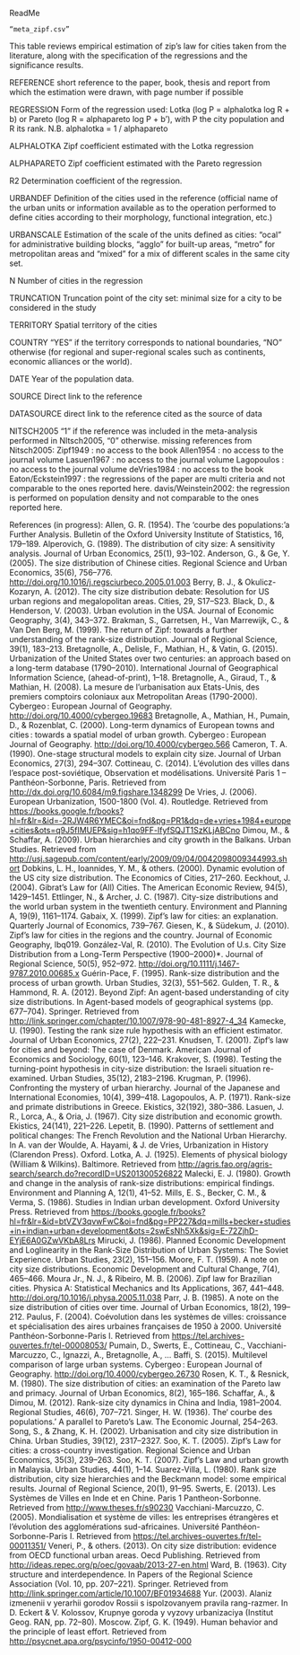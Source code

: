 ReadMe

	“meta_zipf.csv” 

This table reviews empirical estimation of zip’s law for cities taken from the literature, along with the specification of the regressions and the significance results.

REFERENCE
short reference to the paper, book, thesis and report from which the estimation were drawn, with page number if possible

REGRESSION
Form of the regression used: Lotka (log P = alphalotka log R + b) or Pareto (log R = alphapareto log P + b’), with P the city population and R its rank. 
N.B. alphalotka = 1 / alphapareto

ALPHALOTKA
Zipf coefficient estimated with the Lotka regression

ALPHAPARETO
Zipf coefficient estimated with the Pareto regression 

R2
Determination coefficient of the regression.

URBANDEF
Definition of the cities used in the reference (official name of the urban units or information available as to the operation performed to define cities according to their morphology, functional integration, etc.)

URBANSCALE
Estimation of the scale of the units defined as cities: “ocal” for administrative building blocks, “agglo” for built-up areas, “metro” for metropolitan areas and “mixed” for a mix of different scales in the same city set.

N
Number of cities in the regression

TRUNCATION
Truncation point of the city set: minimal size for a city to be considered in the study

TERRITORY
Spatial territory of the cities

COUNTRY
“YES” if the territory corresponds to national boundaries, “NO” otherwise (for regional and super-regional scales such as continents, economic alliances or the world).

DATE
Year of the population data.

SOURCE
Direct link to the reference

DATASOURCE
direct link to the reference cited as the source of data

NITSCH2005
“1” if the reference was included in the meta-analysis performed in NItsch2005, “0” otherwise.
missing references from Nitsch2005:
Zipf1949 : no access to the book
Allen1954 : no access to the journal volume
Lasuen1967 : no access to the journal volume
Lagopoulos : no access to the journal volume
deVries1984 : no access to the book
Eaton/Eckstein1997 : the regressions of the paper are multi criteria and not comparable to the ones reported here.
davis/Weinstein2002: the regression is performed on population density and not comparable to the ones reported here.

References (in progress):
Allen, G. R. (1954). The ‘courbe des populations:’a Further Analysis. Bulletin of the Oxford University Institute of Statistics, 16, 179–189.
Alperovich, G. (1989). The distribution of city size: A sensitivity analysis. Journal of Urban Economics, 25(1), 93–102.
Anderson, G., & Ge, Y. (2005). The size distribution of Chinese cities. Regional Science and Urban Economics, 35(6), 756–776. http://doi.org/10.1016/j.regsciurbeco.2005.01.003
Berry, B. J., & Okulicz-Kozaryn, A. (2012). The city size distribution debate: Resolution for US urban regions and megalopolitan areas. Cities, 29, S17–S23.
Black, D., & Henderson, V. (2003). Urban evolution in the USA. Journal of Economic Geography, 3(4), 343–372.
Brakman, S., Garretsen, H., Van Marrewijk, C., & Van Den Berg, M. (1999). The return of Zipf: towards a further understanding of the rank-size distribution. Journal of Regional Science, 39(1), 183–213.
Bretagnolle, A., Delisle, F., Mathian, H., & Vatin, G. (2015). Urbanization of the United States over two centuries: an approach based on a long-term database (1790–2010). International Journal of Geographical Information Science, (ahead-of-print), 1–18.
Bretagnolle, A., Giraud, T., & Mathian, H. (2008). La mesure de l’urbanisation aux Etats-Unis, des premiers comptoirs coloniaux aux Metropolitan Areas (1790-2000). Cybergeo : European Journal of Geography. http://doi.org/10.4000/cybergeo.19683
Bretagnolle, A., Mathian, H., Pumain, D., & Rozenblat, C. (2000). Long-term dynamics of European towns and cities : towards a spatial model of urban growth. Cybergeo : European Journal of Geography. http://doi.org/10.4000/cybergeo.566
Cameron, T. A. (1990). One-stage structural models to explain city size. Journal of Urban Economics, 27(3), 294–307.
Cottineau, C. (2014). L’évolution des villes dans l’espace post-soviétique, Observation et modélisations. Université Paris 1 – Panthéon-Sorbonne, Paris. Retrieved from http://dx.doi.org/10.6084/m9.figshare.1348299
De Vries, J. (2006). European Urbanization, 1500-1800 (Vol. 4). Routledge. Retrieved from https://books.google.fr/books?hl=fr&lr=&id=-2RJW4R6YMEC&oi=fnd&pg=PR1&dq=de+vries+1984+europe+cities&ots=q9J5fIMUEP&sig=h1qo9FF-lfyfSQJT1SzKLjABCno
Dimou, M., & Schaffar, A. (2009). Urban hierarchies and city growth in the Balkans. Urban Studies. Retrieved from http://usj.sagepub.com/content/early/2009/09/04/0042098009344993.short
Dobkins, L. H., Ioannides, Y. M., & others. (2000). Dynamic evolution of the US city size distribution. The Economics of Cities, 217–260.
Eeckhout, J. (2004). Gibrat’s Law for (All) Cities. The American Economic Review, 94(5), 1429–1451.
Ettlinger, N., & Archer, J. C. (1987). City-size distributions and the world urban system in the twentieth century. Environment and Planning A, 19(9), 1161–1174.
Gabaix, X. (1999). Zipf’s law for cities: an explanation. Quarterly Journal of Economics, 739–767.
Giesen, K., & Südekum, J. (2010). Zipf’s law for cities in the regions and the country. Journal of Economic Geography, lbq019.
González-Val, R. (2010). The Evolution of U.s. City Size Distribution from a Long-Term Perspective (1900–2000)*. Journal of Regional Science, 50(5), 952–972. http://doi.org/10.1111/j.1467-9787.2010.00685.x
Guérin-Pace, F. (1995). Rank-size distribution and the process of urban growth. Urban Studies, 32(3), 551–562.
Gulden, T. R., & Hammond, R. A. (2012). Beyond Zipf: An agent-based understanding of city size distributions. In Agent-based models of geographical systems (pp. 677–704). Springer. Retrieved from http://link.springer.com/chapter/10.1007/978-90-481-8927-4_34
Kamecke, U. (1990). Testing the rank size rule hypothesis with an efficient estimator. Journal of Urban Economics, 27(2), 222–231.
Knudsen, T. (2001). Zipf’s law for cities and beyond: The case of Denmark. American Journal of Economics and Sociology, 60(1), 123–146.
Krakover, S. (1998). Testing the turning-point hypothesis in city-size distribution: the Israeli situation re-examined. Urban Studies, 35(12), 2183–2196.
Krugman, P. (1996). Confronting the mystery of urban hierarchy. Journal of the Japanese and International Economies, 10(4), 399–418.
Lagopoulos, A. P. (1971). Rank-size and primate distributions in Greece. Ekistics, 32(192), 380–386.
Lasuen, J. R., Lorca, A., & Oria, J. (1967). City size distribution and economic growth. Ekistics, 24(141), 221–226.
Lepetit, B. (1990). Patterns of settlement and political changes: The French Revolution and the National Urban Hierarchy. In A. van der Woulde, A. Hayami, & J. de Vries, Urbanization in History (Clarendon Press). Oxford.
Lotka, A. J. (1925). Elements of physical biology (William & Wilkins). Baltimore. Retrieved from http://agris.fao.org/agris-search/search.do?recordID=US201300526822
Malecki, E. J. (1980). Growth and change in the analysis of rank-size distributions: empirical findings. Environment and Planning A, 12(1), 41–52.
Mills, E. S., Becker, C. M., & Verma, S. (1986). Studies in Indian urban development. Oxford University Press. Retrieved from https://books.google.fr/books?hl=fr&lr=&id=btVZV3qvwFwC&oi=fnd&pg=PP227&dq=mills+becker+studies+in+indian+urban+development&ots=2swEsNh5Xk&sig=E-72ZjhD-EYjE6A0GZwVKbA8Lrs
Mirucki, J. (1986). Planned Economic Development and Loglinearity in the Rank-Size Distribution of Urban Systems: The Soviet Experience. Urban Studies, 23(2), 151–156.
Moore, F. T. (1959). A note on city size distributions. Economic Development and Cultural Change, 7(4), 465–466.
Moura Jr., N. J., & Ribeiro, M. B. (2006). Zipf law for Brazilian cities. Physica A: Statistical Mechanics and Its Applications, 367, 441–448. http://doi.org/10.1016/j.physa.2005.11.038
Parr, J. B. (1985). A note on the size distribution of cities over time. Journal of Urban Economics, 18(2), 199–212.
Paulus, F. (2004). Coévolution dans les systèmes de villes: croissance et spécialisation des aires urbaines françaises de 1950 à 2000. Université Panthéon-Sorbonne-Paris I. Retrieved from https://tel.archives-ouvertes.fr/tel-00008053/
Pumain, D., Swerts, E., Cottineau, C., Vacchiani-Marcuzzo, C., Ignazzi, A., Bretagnolle, A., … Baffi, S. (2015). Multilevel comparison of large urban systems. Cybergeo : European Journal of Geography. http://doi.org/10.4000/cybergeo.26730
Rosen, K. T., & Resnick, M. (1980). The size distribution of cities: an examination of the Pareto law and primacy. Journal of Urban Economics, 8(2), 165–186.
Schaffar, A., & Dimou, M. (2012). Rank-size city dynamics in China and India, 1981–2004. Regional Studies, 46(6), 707–721.
Singer, H. W. (1936). The‘ courbe des populations.’ A parallel to Pareto’s Law. The Economic Journal, 254–263.
Song, S., & Zhang, K. H. (2002). Urbanisation and city size distribution in China. Urban Studies, 39(12), 2317–2327.
Soo, K. T. (2005). Zipf’s Law for cities: a cross-country investigation. Regional Science and Urban Economics, 35(3), 239–263.
Soo, K. T. (2007). Zipf’s Law and urban growth in Malaysia. Urban Studies, 44(1), 1–14.
Suarez-Villa, L. (1980). Rank size distribution, city size hierarchies and the Beckmann model: some empirical results. Journal of Regional Science, 20(1), 91–95.
Swerts, E. (2013). Les Systèmes de Villes en Inde et en Chine. Paris 1 Pantheon-Sorbonne. Retrieved from http://www.theses.fr/s90230
Vacchiani-Marcuzzo, C. (2005). Mondialisation et système de villes: les entreprises étrangères et l’évolution des agglomérations sud-africaines. Université Panthéon-Sorbonne-Paris I. Retrieved from https://tel.archives-ouvertes.fr/tel-00011351/
Veneri, P., & others. (2013). On city size distribution: evidence from OECD functional urban areas. Oecd Publishing. Retrieved from http://ideas.repec.org/p/oec/govaab/2013-27-en.html
Ward, B. (1963). City structure and interdependence. In Papers of the Regional Science Association (Vol. 10, pp. 207–221). Springer. Retrieved from http://link.springer.com/article/10.1007/BF01934688
Yur. (2003). Alaniz izmenenii v yerarhii gorodov Rossii s ispolzovanyem pravila rang-razmer. In D. Eckert & V. Kolossov, Krupnye goroda y vyzovy urbanizaciya (Institut Geog. RAN, pp. 72–80). Moscow.
Zipf, G. K. (1949). Human behavior and the principle of least effort. Retrieved from http://psycnet.apa.org/psycinfo/1950-00412-000
